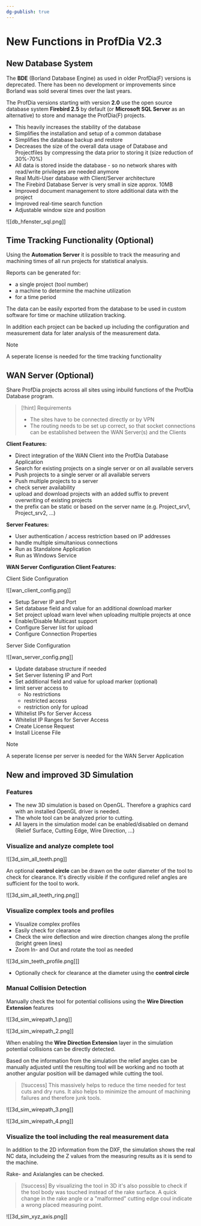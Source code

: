```yaml
---
dg-publish: true
---
```


# New Functions in ProfDia V2.3

## New Database System

The **BDE** (Borland Database Engine) as used in older ProfDia(F) versions is deprecated.
There has been no development or improvements since Borland was sold several times over the last years.

The ProfDia versions starting with version **2.0** use the open source database system **Firebird 2.5** by default (or **Microsoft SQL Server** as an alternative) to store and manage the ProfDia(F) projects.

- This heavily increases the stability of the database
- Simplifies the installation and setup of a common database
- Simplifies the database backup and restore
- Decreases the size of the overall data usage of Database and Projectfiles by compressing the data prior to storing it (size reduction of 30%-70%)
- All data is stored inside the database - so no network shares with read/write privileges are needed anymore
- Real Multi-User database with Client/Server architecture
- The Firebird Database Server is very small in size approx. 10MB
- Improved document management to store additional data with the project
- Improved real-time search function
- Adjustable window size and position

![[db_hfenster_sql.png]]


## Time Tracking Functionality (Optional)

Using the **Automation Server** it is possible to track the measuring and machining times of all run projects for statistical analysis.

Reports can be generated for:

- a single project (tool number) 
- a machine to determine the machine utilization
- for a time period

The data can be easily exported from the database to be used in custom software for time or machine utilization tracking.

In addition each project can be backed up including the configuration and measurement data for later analysis of the measurement data.

> [!note] 
> A seperate license is needed for the time tracking functionality

## WAN Server (Optional)

Share ProfDia projects across all sites using inbuild functions of the ProfDia Database program.

> [!hint] Requirements
>  - The sites have to be connected directly or by VPN
>  - The routing needs to be set up correct, so that socket connections can be established between the WAN Server(s) and the Clients

**Client Features:**

- Direct integration of the WAN Client into the ProfDia Database Application
- Search for existing projects on a single server or on all available servers
- Push projects to a single server or all available servers
- Push multiple projects to a server
- check server availability
- upload and download projects with an added suffix to prevent overwriting of existing projects
- the prefix can be static or based on the server name (e.g. Project_srv1, Project_srv2, ...)

**Server Features:**

- User authentication / access restriction based on IP addresses
- handle multiple simultanious connections
- Run as Standalone Application
- Run as Windows Service

**WAN Server Configuration Client Features:**

Client Side Configuration

![[wan_client_config.png]]

- Setup Server IP and Port
- Set database field and value for an additional download marker
- Set project upload warn level when uploading multiple projects at once
- Enable/Disable Multicast support
- Configure Server list for upload
- Configure Connection Properties

Server Side Configuration

![[wan_server_config.png]]

- Update database structure if needed
- Set Server listening IP and Port
- Set additional field and value for upload marker (optional)
- limit server access to 
    - No restrictions 
    - restricted access 
    - restriction only for upload
- Whitelist IPs for Server Access
- Whitelist IP Ranges for Server Access
- Create License Request
- Install License File


> [!note] 
> A seperate license per server is needed for the WAN Server Application

## New and improved 3D Simulation

### Features

- The new 3D simulation is based on OpenGL. Therefore a graphics card with an installed OpenGL driver is needed.
- The whole tool can be analyzed prior to cutting.
- All layers in the simulation model can be enabled/disabled on demand (Relief Surface, Cutting Edge, Wire Direction, ...)

### Visualize and analyze complete tool

![[3d_sim_all_teeth.png]]

An optional **control circle** can be drawn on the outer diameter of the tool to check for clearance.
It's directly visible if the configured relief angles are sufficient for the tool to work.

![[3d_sim_all_teeth_ring.png]]


### Visualize complex tools and profiles

- Visualize complex profiles 
- Easily check for clearance
- Check the wire deflection and wire direction changes along the profile (bright green lines)
- Zoom In- and Out and rotate the tool as needed

![[3d_sim_teeth_profile.png]]]

- Optionally check for clearance at the diameter using the **control circle**

### Manual Collision Detection

Manually check the tool for potential collisions using the **Wire Direction Extension** features

![[3d_sim_wirepath_1.png]]

![[3d_sim_wirepath_2.png]]

When enabling the **Wire Direction Extension** layer in the simulation potential collisions can be directly detected.

Based on the information from the simulation the relief angles can be manually adjusted until the resulting tool will be working
and no tooth at another angular position will be damaged while cutting the tool.

> [!success] 
> This massively helps to reduce the time needed for test cuts and dry runs.
> It also helps to minimize the amount of machining failures and therefore junk tools.


![[3d_sim_wirepath_3.png]]


![[3d_sim_wirepath_4.png]]


### Visualize the tool including the real measurement data

In addition to the 2D information from the DXF, the simulation shows the real NC data, includeing the Z values from the measuring results as it is send to the machine.

Rake- and Axialangles can be checked.

> [!success] 
> By visualizing the tool in 3D it's also possible to check if the tool body was touched instead of the rake surface.
> A quick change in the rake angle or a "malformed" cutting edge coul indicate a wrong placed measuring point.

![[3d_sim_xyz_axis.png]]